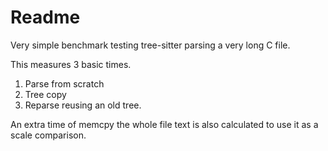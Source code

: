 Readme
======

Very simple benchmark testing tree-sitter parsing a very long C file.

This measures 3 basic times.

1. Parse from scratch
2. Tree copy
3. Reparse reusing an old tree.

An extra time of memcpy the whole file text is also calculated to use
it as a scale comparison.

